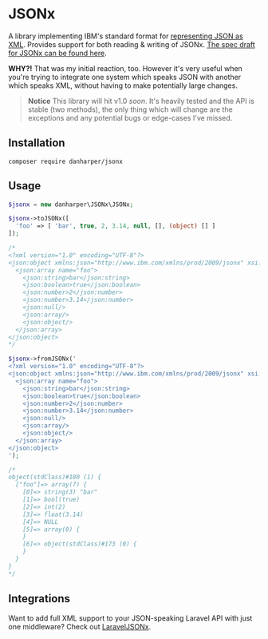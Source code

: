 # JSONx

A library implementing IBM's standard format for [representing JSON as XML](http://www-01.ibm.com/support/knowledgecenter/SS9H2Y_6.0.0/com.ibm.dp.xm.doc/json_jsonx.html). Provides support for both reading & writing of JSONx. [The spec draft for JSONx can be found here](http://tools.ietf.org/html/draft-rsalz-jsonx-00).

**WHY?!** That was my initial reaction, too. However it's very useful when you're trying to integrate one system which speaks JSON with another which speaks XML, without having to make potentially large changes.

> **Notice**
> This library will hit v1.0 _soon_. It's heavily tested and the API is stable (two methods), the only thing which will change are the exceptions and any potential bugs or edge-cases I've missed.

## Installation

```
composer require danharper/jsonx
```

## Usage

```php
$jsonx = new danharper\JSONx\JSONx;

$jsonx->toJSONx([
  'foo' => [ 'bar', true, 2, 3.14, null, [], (object) [] ]
]);

/*
<?xml version="1.0" encoding="UTF-8"?>
<json:object xmlns:json="http://www.ibm.com/xmlns/prod/2009/jsonx" xsi:schemaLocation="http://www.datapower.com/schemas/json jsonx.xsd" xmlns:xsi="http://www.w3.org/2001/XMLSchema-instance">
  <json:array name="foo">
    <json:string>bar</json:string>
    <json:boolean>true</json:boolean>
    <json:number>2</json:number>
    <json:number>3.14</json:number>
    <json:null/>
    <json:array/>
    <json:object/>
  </json:array>
</json:object>
*/

$jsonx->fromJSONx('
<?xml version="1.0" encoding="UTF-8"?>
<json:object xmlns:json="http://www.ibm.com/xmlns/prod/2009/jsonx" xsi:schemaLocation="http://www.datapower.com/schemas/json jsonx.xsd" xmlns:xsi="http://www.w3.org/2001/XMLSchema-instance">
  <json:array name="foo">
    <json:string>bar</json:string>
    <json:boolean>true</json:boolean>
    <json:number>2</json:number>
    <json:number>3.14</json:number>
    <json:null/>
    <json:array/>
    <json:object/>
  </json:array>
</json:object>
');

/*
object(stdClass)#180 (1) {
  ["foo"]=> array(7) {
    [0]=> string(3) "bar"
    [1]=> bool(true)
    [2]=> int(2)
    [3]=> float(3.14)
    [4]=> NULL
    [5]=> array(0) {
    }
    [6]=> object(stdClass)#173 (0) {
    }
  }
}
*/
```

## Integrations

Want to add full XML support to your JSON-speaking Laravel API with just one middleware? Check out [LaravelJSONx](https://github.com/danharper/LaravelJSONx).
